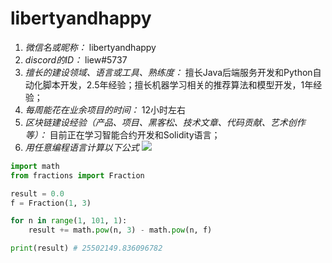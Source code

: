 # libertyandhappy

1. *微信名或昵称：* libertyandhappy
2. *discord的ID：* liew#5737
3. *擅长的建设领域、语言或工具、熟练度：* 擅长Java后端服务开发和Python自动化脚本开发，2.5年经验；擅长机器学习相关的推荐算法和模型开发，1年经验；
4. *每周能花在业余项目的时间：* 12小时左右
5. *区块链建设经验（产品、项目、黑客松、技术文章、代码贡献、艺术创作等）：* 目前正在学习智能合约开发和Solidity语言；
6. *用任意编程语言计算以下公式*
![](https://latex.codecogs.com/svg.image?\sum_{n=1}^{100}\left&space;(n^{3}-\sqrt[3]{n}&space;\right&space;))

```Python
import math
from fractions import Fraction

result = 0.0
f = Fraction(1, 3)

for n in range(1, 101, 1):
    result += math.pow(n, 3) - math.pow(n, f)

print(result) # 25502149.836096782
```
